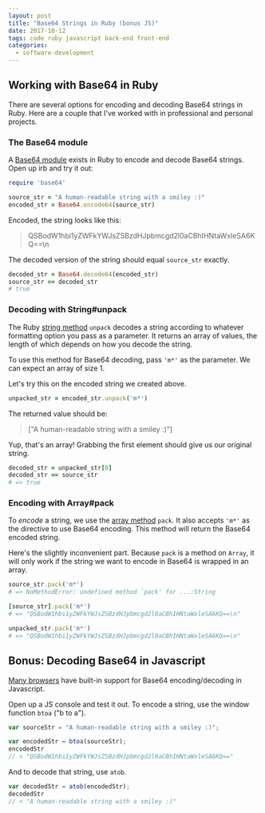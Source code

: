 ```yaml
---
layout: post
title: "Base64 Strings in Ruby (bonus JS)"
date: 2017-10-12
tags: code ruby javascript back-end front-end
categories:
  - software-development
---
```


## Working with Base64 in Ruby
There are several options for encoding and decoding Base64 strings in Ruby. Here are a couple that I've worked with in professional and personal projects.

### The Base64 module
A [Base64 module](https://apidock.com/ruby/Base64) exists in Ruby to encode and decode Base64 strings. Open up irb and try it out:

```ruby
require 'base64'

source_str = "A human-readable string with a smiley :)"
encoded_str = Base64.encode64(source_str)
```

Encoded, the string looks like this:
> QSBodW1hbi1yZWFkYWJsZSBzdHJpbmcgd2l0aCBhIHNtaWxleSA6KQ==\n


The decoded version of the string should equal `source_str` exactly.
```ruby
decoded_str = Base64.decode64(encoded_str)
source_str == decoded_str
# true
```

### Decoding with String#unpack

The Ruby [string method](http://ruby-doc.org/core-2.2.0/String.html#method-i-unpack) `unpack` decodes a string according to whatever formatting option you pass as a parameter. It returns an array of values, the length of which depends on how you decode the string.

To use this method for Base64 decoding, pass `'m*'` as the parameter. We can expect an array of size 1.

Let's try this on the encoded string we created above.

```ruby
unpacked_str = encoded_str.unpack('m*')
```
The returned value should be:

> ["A human-readable string with a smiley :)"]

Yup, that's an array! Grabbing the first element should give us our original string.

```ruby
decoded_str = unpacked_str[0]
decoded_str == source_str 
# => true
```

### Encoding with Array#pack

To _encode_ a string, we use the [array method](http://ruby-doc.org/core-2.2.0/Array.html) `pack`. It also accepts `'m*'` as the directive to use Base64 encoding. This method will return the Base64 encoded string.

Here's the slightly inconvenient part. Because `pack` is a method on `Array`, it will only work if the string we want to encode in Base64 is wrapped in an array.

```ruby
source_str.pack('m*')
# => NoMethodError: undefined method `pack' for ...:String

[source_str].pack('m*')
# => "QSBodW1hbi1yZWFkYWJsZSBzdHJpbmcgd2l0aCBhIHNtaWxleSA6KQ==\n" 

unpacked_str.pack('m*')
# => "QSBodW1hbi1yZWFkYWJsZSBzdHJpbmcgd2l0aCBhIHNtaWxleSA6KQ==\n"
```

## Bonus: Decoding Base64 in Javascript
[Many browsers](http://caniuse.com/#feat=atob-btoa) have built-in support for Base64 encoding/decoding in Javascript.

Open up a JS console and test it out. To encode a string, use the window function `btoa` ("b to a").

```javascript
var sourceStr = "A human-readable string with a smiley :)";

var encodedStr = btoa(sourceStr);
encodedStr
// < "QSBodW1hbi1yZWFkYWJsZSBzdHJpbmcgd2l0aCBhIHNtaWxleSA6KQ=="
```

And to decode that string, use `atob`.

```javascript
var decodedStr = atob(encodedStr);
decodedStr
// < "A human-readable string with a smiley :)"
```

